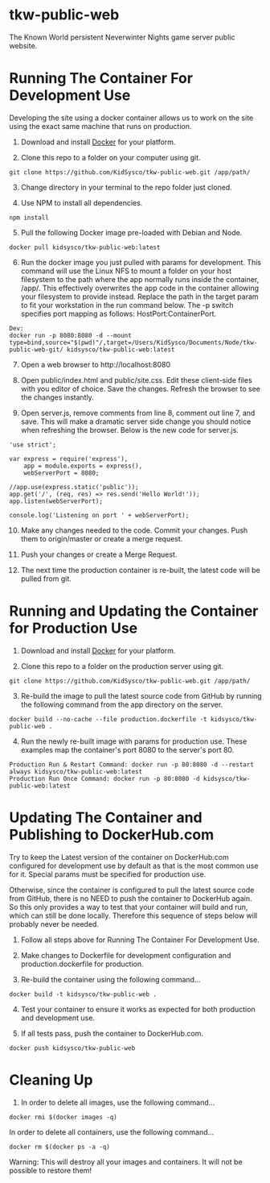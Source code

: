 # tkw-public-web
The Known World persistent Neverwinter Nights game server public website.

# Running The Container For Development Use
Developing the site using a docker container allows us to work on the site using the exact same machine that runs on production.

1. Download and install [Docker](https://docs.docker.com/engine/installation/) for your platform.

2. Clone this repo to a folder on your computer using git.

```
git clone https://github.com/KidSysco/tkw-public-web.git /app/path/
```

3. Change directory in your terminal to the repo folder just cloned.

4. Use NPM to install all dependencies.

```
npm install
```

5. Pull the following Docker image pre-loaded with Debian and Node. 

```
docker pull kidsysco/tkw-public-web:latest
```

6. Run the docker image you just pulled with params for development. This command will use the Linux NFS to mount a folder on your host filesystem to the path where the app normally runs inside the container, /app/. This effectively overwrites the app code in the container allowing your filesystem to provide instead. Replace the path in the target param to fit your workstation in the run command below. The -p switch specifies port mapping as follows: HostPort:ContainerPort.

```
Dev:
docker run -p 8080:8080 -d --mount type=bind,source="$(pwd)"/,target=/Users/KidSysco/Documents/Node/tkw-public-web-git/ kidsysco/tkw-public-web:latest

```

7. Open a web browser to http://localhost:8080

8. Open public/index.html and public/site.css. Edit these client-side files with you editor of choice. Save the changes. Refresh the browser to see the changes instantly.

9. Open server.js, remove comments from line 8, comment out line 7, and save. This will make a dramatic server side change you should notice when refreshing the browser. Below is the new code for server.js.

```
'use strict';

var express = require('express'),
    app = module.exports = express(),
    webServerPort = 8080;

//app.use(express.static('public'));
app.get('/', (req, res) => res.send('Hello World!'));
app.listen(webServerPort);

console.log('Listening on port ' + webServerPort);

```

10. Make any changes needed to the code. Commit your changes. Push them to origin/master or create a merge request.

11. Push your changes or create a Merge Request.

12. The next time the production container is re-built, the latest code will be pulled from git.

# Running and Updating the Container for Production Use

1. Download and install [Docker](https://docs.docker.com/engine/installation/) for your platform.

2. Clone this repo to a folder on the production server using git.

```
git clone https://github.com/KidSysco/tkw-public-web.git /app/path/
```

3. Re-build the image to pull the latest source code from GitHub by running the following command from the app directory on the server.

```
docker build --no-cache --file production.dockerfile -t kidsysco/tkw-public-web .
```

4. Run the newly re-built image with params for production use. These examples map the container's port 8080 to the server's port 80.

```
Production Run & Restart Command: docker run -p 80:8080 -d --restart always kidsysco/tkw-public-web:latest 
Production Run Once Command: docker run -p 80:8080 -d kidsysco/tkw-public-web:latest 
```
# Updating The Container and Publishing to DockerHub.com

Try to keep the Latest version of the container on DockerHub.com configured for development use by default as that is the most common use for it. Special params must be specified for production use.

Otherwise, since the container is configured to pull the latest source code from GitHub, there is no NEED to push the container to DockerHub again. So this only provides a way to test that your container will build and run, which can still be done locally. Therefore this sequence of steps below will probably never be needed.

1. Follow all steps above for Running The Container For Development Use.

2. Make changes to Dockerfile for development configuration and production.dockerfile for production.

3. Re-build the container using the following command...

```
docker build -t kidsysco/tkw-public-web .
```

4. Test your container to ensure it works as expected for both production and development use.

5. If all tests pass, push the container to DockerHub.com.

```
docker push kidsysco/tkw-public-web
```

# Cleaning Up  
1. In order to delete all images, use the following command...
```
docker rmi $(docker images -q)
```

In order to delete all containers, use the following command...

```
docker rm $(docker ps -a -q)
```

Warning: This will destroy all your images and containers. It will not be possible to restore them!
